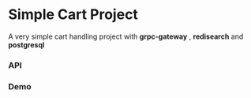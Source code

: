 # Simple Cart Project 

A very simple cart handling project with **grpc-gateway** , **redisearch** and **postgresql**


### API


### Demo